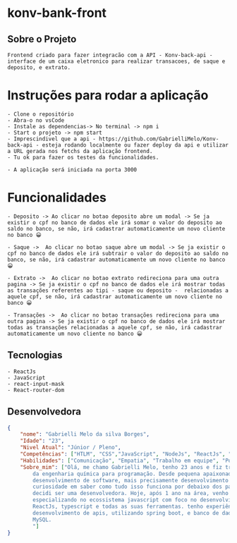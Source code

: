 # konv-bank-front

## Sobre o Projeto

    Frontend criado para fazer integracão com a API - Konv-back-api - interface de um caixa eletronico para realizar transacoes, de saque e deposito, e extrato.
# Instruções para rodar a aplicação
    
    - Clone o repositório 
    - Abra-o no vsCode
    - Instale as dependencias-> No terminal -> npm i
    - Start o projeto -> npm start 
    - Imprescindivel que a api - https://github.com/GabrielliMelo/Konv-back-api - esteja rodando localmente ou fazer deploy da api e utilizar a URL gerada nos fetchs da aplicação frontend.
    - Tu ok para fazer os testes da funcionalidades.

    - A aplicação será iniciada na porta 3000

# Funcionalidades

    - Deposito -> Ao clicar no botao deposito abre um modal -> Se ja existir o cpf no banco de dados ele irá somar o valor do deposito ao saldo no banco, se não, irá cadastrar automaticamente um novo cliente no banco 😀

    - Saque ->  Ao clicar no botao saque abre um modal -> Se ja existir o cpf no banco de dados ele irá subtrair o valor do deposito ao saldo no banco, se não, irá cadastrar automaticamente um novo cliente no banco 😀 

    - Extrato ->  Ao clicar no botao extrato redireciona para uma outra pagina -> Se ja existir o cpf no banco de dados ele irá mostrar todas as transações referentes ao tipi - saque ou deposito -  relacionadas a aquele cpf, se não, irá cadastrar automaticamente um novo cliente no banco 😀

    - Transações ->  Ao clicar no botao transações redireciona para uma outra pagina -> Se ja existir o cpf no banco de dados ele irá mostrar todas as transações relacionadas a aquele cpf, se não, irá cadastrar automaticamente um novo cliente no banco 😀

## Tecnologias

    - ReactJs
    - JavaScript
    - react-input-mask
    - React-router-dom

## Desenvolvedora
```json
{
	"nome": "Gabrielli Melo da silva Borges",
	"Idade": "23",
	"Nivel Atual": "Júnior / Pleno",
	"Competências": ["HTLM", "CSS","JavaScript", "NodeJs", "ReactJs", "Java", "Spring Boot", "Docker", "AWS", "PostgreSQL", "MySQL", "Redis", "API Rest", "Scrum", "Kanbam", "Git/GitFlow"],
	"Habilidades": ["Comunicação", "Empatia", "Trabalho em equipe", "Positividade", "Proatividade", "Resolução de problemas", "...etc"],
	"Sobre_mim": ["Olá, me chamo Gabrielli Melo, tenho 23 anos e fiz transição de carreira
        da engenharia química para programação. Desde pequena apaixonada por jogos e
        desenvolvimento de software, mais precisamente desenvolvimento web. Sempre tive
        curiosidade em saber como tudo isso funciona por debaixo dos panos e por conta disso
        decidi ser uma desenvolvedora. Hoje, após 1 ano na área, venho estudando e me
        especializando no ecossistema javascript com foco no desenvolvimento fullStack utilizando nodeJs,
        ReactJs, typescript e todas as suas ferramentas. tenho experiência também em
        desenvolvimento de apis, utilizando spring boot, e banco de dados PostgreSQL e
        MySQL.
        "]
}
```
